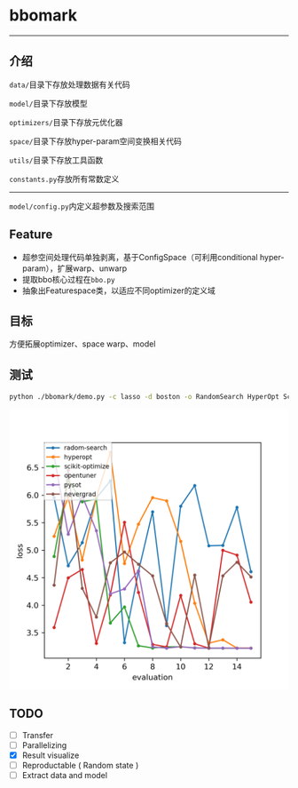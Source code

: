 # bbomark

---

## 介绍

`data/`目录下存放处理数据有关代码

`model/`目录下存放模型

`optimizers/`目录下存放元优化器

`space/`目录下存放hyper-param空间变换相关代码

`utils/`目录下存放工具函数

`constants.py`存放所有常数定义

---

`model/config.py`内定义超参数及搜索范围

## Feature

- 超参空间处理代码单独剥离，基于ConfigSpace（可利用conditional hyper-param），扩展warp、unwarp
- 提取bbo核心过程在`bbo.py`
- 抽象出Featurespace类，以适应不同optimizer的定义域

## 目标

方便拓展optimizer、space warp、model

## 测试

[comment]: <> (RandomSearch：)

[comment]: <> (```bash)

[comment]: <> (python ./bbomark/demo.py -c DT -d boston -o RandomSearch -u a98ee5903a9d5a5480d40ce9c81d7c86 -m mae -n 15 -p 1)

[comment]: <> (```)

[comment]: <> (Nevergrad优化器：)

[comment]: <> (```bash)

[comment]: <> (python ./bbomark/demo.py -c lasso -d boston -o Nevergrad-OnePlusOne -u a98ee5903a9d5a5480d40ce9c81d7c86 -m mae -n 50 -p 1)

[comment]: <> (```)

```bash
python ./bbomark/demo.py -c lasso -d boston -o RandomSearch HyperOpt Scikit-GP-LCB OpenTuner-GA-DE PySOT Nevergrad-OnePlusOne -u a98ee5903a9d5a5480d40ce9c81d7c86 -m mae -n 15 -p 2
```

![](./out/demo_res.png)

## TODO

- [ ] Transfer
- [ ] Parallelizing
- [x] Result visualize
- [ ] Reproductable ( Random state )
- [ ] Extract data and model